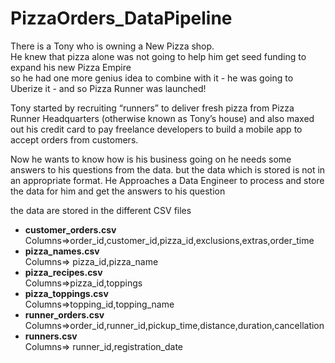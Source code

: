 # PizzaOrders_DataPipeline
<p>There is a Tony who is owning  a New Pizza shop. <br>He knew that pizza alone was not going to help him get seed funding to expand his new Pizza Empire <br>so he had one more genius idea to combine with it - he was going to Uberize it - and so Pizza Runner was launched!</p>
<p>Tony started by recruiting “runners” to deliver fresh pizza from Pizza Runner Headquarters (otherwise known as Tony’s house) and also maxed out his credit card to pay freelance developers to build a mobile app to accept orders from customers. </p>
<p>Now he wants to know how is his business going on he needs some answers to his questions from the data. 
but the data which is stored is not in an appropriate format.
He Approaches a Data Engineer to process and store the data for him and get the answers to his question </p>
<p>the data are stored in the different CSV files </p>
<ul>
<li>
    <b>customer_orders.csv</b><br>
    Columns=>order_id,customer_id,pizza_id,exclusions,extras,order_time
    
</li>
<li>
    <b>pizza_names.csv</b><br>
    Columns=> pizza_id,pizza_name
</li>
<li>
    <b>pizza_recipes.csv</b><br>
    Columns=>pizza_id,toppings
</li>
<li>
    <b>pizza_toppings.csv</b><br>
    Columns=>topping_id,topping_name 
</li>
<li>
    <b>runner_orders.csv</b><br>
    Columns=>order_id,runner_id,pickup_time,distance,duration,cancellation<br>
    
</li>
<li>
    <b>runners.csv</b><br>
    Columns=> runner_id,registration_date<br>
</li>
</ul>    
